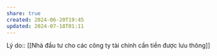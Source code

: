 ```yaml
---
share: true
created: 2024-06-20T19:45
updated: 2024-07-18T01:11
---
```

Lý do:: [[Nhà đầu tư cho các công ty tài chính cần tiền được lưu thông]]